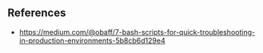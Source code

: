 ## References ##

- https://medium.com/@obaff/7-bash-scripts-for-quick-troubleshooting-in-production-environments-5b8cb6d129e4

